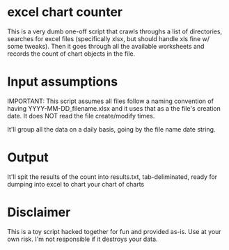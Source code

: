 excel chart counter
===================

This is a very dumb one-off script that crawls throughs a list of directories, searches for excel files (specifically xlsx, but should handle xls fine w/ some tweaks). Then it goes through all the available worksheets and records the count of chart objects in the file.

Input assumptions
===

IMPORTANT: This script assumes all files follow a naming convention of having YYYY-MM-DD\_filename.xlsx and it uses that as a the file's creation date. It does NOT read the file create/modify times.

It'll group all the data on a daily basis, going by the file name date string.

Output 
===
It'll spit the results of the count into results.txt, tab-deliminated, ready for dumping into excel to chart your chart of charts

Disclaimer
===
This is a toy script hacked together for fun and provided as-is. Use at your own risk. I'm not responsible if it destroys your data.

